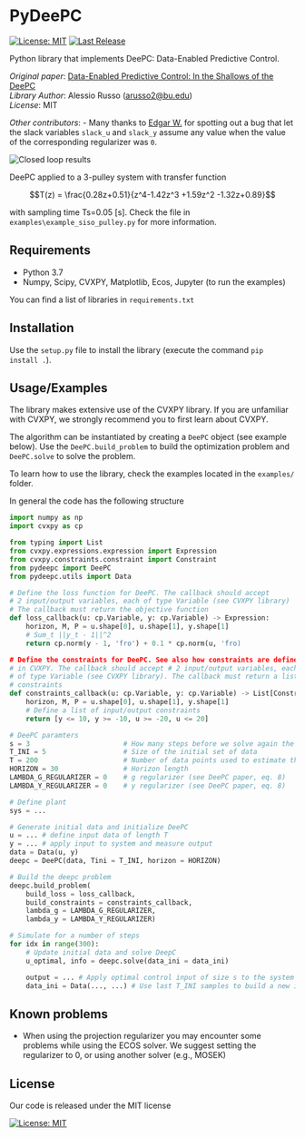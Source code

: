 # PyDeePC
[![License: MIT](https://img.shields.io/badge/License-MIT-yellow.svg)](https://opensource.org/licenses/MIT)
[![Last Release](https://img.shields.io/github/v/tag/rssalessio/PyDeePC)](https://github.com/rssalessio/PyDeePC/releases/tag/v0.3.5-alpha)

Python library that implements DeePC: Data-Enabled Predictive Control.

_Original paper_: [Data-Enabled Predictive Control: In the Shallows of the DeePC](https://arxiv.org/pdf/1811.05890.pdf)\
_Library Author_: Alessio Russo (arusso2@bu.edu)\
_License_: MIT

_Other contributors_:
    - Many thanks to [Edgar W.](https://github.com/techniccontroller) for spotting out a bug that
      let the slack variables  `slack_u` and `slack_y` assume any value when the value of the 
      corresponding regularizer was `0`.

![Closed loop results](examples/images/example_siso_pulley.png "Pulley system")

DeePC applied to a 3-pulley system with transfer function 
```math
T(z) = \frac{0.28z+0.51}{z^4-1.42z^3 +1.59z^2 -1.32z+0.89}
```
with sampling time Ts=0.05 [s]. Check the file in `examples\example_siso_pulley.py` for more information.

## Requirements

- Python 3.7
- Numpy, Scipy, CVXPY, Matplotlib, Ecos, Jupyter (to run the examples)

You can find a list of libraries in `requirements.txt` 

## Installation

Use the `setup.py` file to install the library (execute the command `pip install .`).


## Usage/Examples

The library makes extensive use of the CVXPY library. If you are unfamiliar with CVXPY, we strongly
recommend you to first learn about CVXPY.

The algorithm can be instantiated by creating a `DeePC` object (see example below). Use
the `DeePC.build_problem` to build the optimization problem and `DeePC.solve` to solve the problem.

To learn how to use the library, check the examples located in the `examples/` folder.

In general the code has the following structure

```python
import numpy as np
import cvxpy as cp

from typing import List
from cvxpy.expressions.expression import Expression
from cvxpy.constraints.constraint import Constraint
from pydeepc import DeePC
from pydeepc.utils import Data

# Define the loss function for DeePC. The callback should accept
# 2 input/output variables, each of type Variable (see CVXPY library)
# The callback must return the objective function
def loss_callback(u: cp.Variable, y: cp.Variable) -> Expression:
    horizon, M, P = u.shape[0], u.shape[1], y.shape[1]
    # Sum_t ||y_t - 1||^2
    return cp.norm(y - 1, 'fro') + 0.1 * cp.norm(u, 'fro)

# Define the constraints for DeePC. See also how constraints are defined
# in CVXPY. The callback should accept # 2 input/output variables, each
# of type Variable (see CVXPY library). The callback must return a list of
# constraints
def constraints_callback(u: cp.Variable, y: cp.Variable) -> List[Constraint]:
    horizon, M, P = u.shape[0], u.shape[1], y.shape[1]
    # Define a list of input/output constraints
    return [y <= 10, y >= -10, u >= -20, u <= 20]

# DeePC paramters
s = 3                       # How many steps before we solve again the DeePC problem
T_INI = 5                   # Size of the initial set of data
T = 200                     # Number of data points used to estimate the system
HORIZON = 30                # Horizon length
LAMBDA_G_REGULARIZER = 0    # g regularizer (see DeePC paper, eq. 8)
LAMBDA_Y_REGULARIZER = 0    # y regularizer (see DeePC paper, eq. 8)

# Define plant
sys = ...

# Generate initial data and initialize DeePC
u = ... # define input data of length T
y = ... # apply input to system and measure output
data = Data(u, y)
deepc = DeePC(data, Tini = T_INI, horizon = HORIZON)

# Build the deepc problem
deepc.build_problem(
    build_loss = loss_callback,
    build_constraints = constraints_callback,
    lambda_g = LAMBDA_G_REGULARIZER,
    lambda_y = LAMBDA_Y_REGULARIZER)

# Simulate for a number of steps
for idx in range(300):
    # Update initial data and solve DeepC
    u_optimal, info = deepc.solve(data_ini = data_ini)

    output = ... # Apply optimal control input of size s to the system and measure output
    data_ini = Data(..., ...) # Use last T_INI samples to build a new initial condition
```

## Known problems

- When using the projection regularizer you may encounter some problems while using the ECOS solver. We suggest setting the regularizer to 0, or using another solver (e.g., MOSEK)


## License

Our code is released under the MIT license

[![License: MIT](https://img.shields.io/badge/License-MIT-yellow.svg)](https://opensource.org/licenses/MIT)
